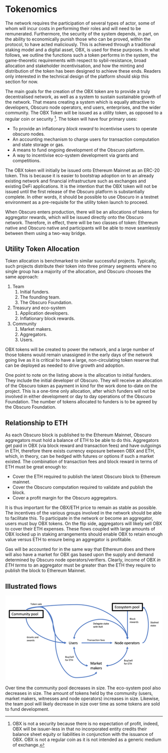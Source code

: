 # Tokenomics
The network requires the participation of several types of actor, some of whom will incur costs in performing their roles and will need to be remunerated. Furthermore, the security of the system depends, in part, on the ability to economically punish those who can be proved, within the protocol, to have acted maliciously. This is achieved through a traditional staking model and a digital asset, OBX, is used for these purposes.  In what follows, we outline the functions such a token performs in the system, the game-theoretic requirements with respect to sybil-resistance, broad allocation and stakeholder incentivisation, and how the minting and distribution of the token has been designed to achieve these ends.  Readers only interested in the technical design of the platform should skip this section for now.

The main goals for the creation of the OBX token are to provide a truly decentralised network, as well as a system to sustain sustainable growth of the network. That means creating a system which is equally attractive to developers, Obscuro node operators, end users, enterprises, and the wider community. The OBX Token will be issued as a utility token, as opposed to a regular coin or security [^1].  The token will have four primary uses:

* To provide an inflationary _block reward_ to incentivise users to operate obscuro nodes.
* An accounting mechanism to charge users for transaction computation and state storage or gas.
* A means to fund ongoing development of the Obscuro platform.
* A way to incentivise eco-system development via grants and competitions.

The OBX token will initially be issued onto Ethereum Mainnet as an ERC-20 token. This is because it is easier to bootstrap adoption on to an already existing network and financial infrastructure such as exchanges and existing DeFi applications. It is the intention that the OBX token will not be issued until the first release of the Obscuro platform is substantially complete. In other words, it should be possible to use Obscuro in a testnet environment as a pre-requisite for the utility token launch to proceed.

When Obscuro enters production, there will be an allocations of tokens for aggregator rewards, which will be issued directly onto the Obscuro network. Therefore, in effect, there will be two classes of token: Ethereum native and Obscuro native and participants will be able to move seamlessly between them using a two-way bridge.

## Utility Token Allocation
Token allocation is benchmarked to similar successful projects. Typically, such projects distribute their token into three primary segments where no single group has a majority of the allocation, and Obscuro chooses the same approach:

1. Team
    1. Initial funders.
    2. The founding team.
    3. The Obscuro Foundation.
2. Treasury and eco-system
    1. Application developers.
    2. Inflationary block rewards.
3. Community
    1. Market makers.
    2. Aggregators.
    3. Users.

OBX tokens will be created to power the network, and a large number of those tokens would remain unassigned in the early days of the network going live as it is critical to have a large, non-circulating token reserve that can be deployed as needed to drive growth and adoption.

One point to note on the listing above is the allocation to initial funders. They include the initial developer of Obscuro.  They will receive an allocation of the Obscuro token as payment in kind for the work done to-date on the project. This is a one-time only allocation, after which funders will not be involved in either development or day to day operations of the Obscuro Foundation. The number of tokens allocated to funders is to be agreed by the Obscuro Foundation.

## Relationship to ETH
As each Obscuro block is published to the Ethereum Mainnet, Obscuro aggregators must hold a balance of ETH to be able to do this. Aggregators get paid in OBX (via block reward and transaction fees) and have outgoings in ETH, therefore there exists currency exposure between OBX and ETH, which, in theory, can be hedged with futures or options if such a market existed. The combination of transaction fees and block reward in terms of ETH must be great enough to:
* Cover the ETH required to publish the latest Obscuro block to Ethereum mainnet.
* Cover the Obscuro computation required to validate and publish the block.
* Cover a profit margin for the Obscuro aggregators.

It is thus important for the OBX/ETH price to remain as stable as possible. The incentives of the various groups involved in the network should be able to facilitate this. To participate in the network or become an aggregator, users must buy OBX tokens. On the flip side, aggregators will likely sell OBX to cover their ETH expenses. These flows coupled with large amounts of OBX locked up in staking arrangements should enable OBX to retain enough value versus ETH to ensure being an aggregator is profitable.

Gas will be accounted for in the same way that Ethereum does and there will also have a market for OBX gas based upon the supply and demand determined by Obscuro node operators/verifiers. Clearly, income of OBX _in ETH terms_ to an aggregator must be greater than the ETH they require to publish the block to Ethereum Mainnet.

## Illustrated flows
![token-flow](./images/token-flow.png)

Over time the community pool decreases in size. The eco-system pool also decreases in size. The amount of tokens held by the community (users, market makers, witnesses and node operators) increases in size. Likewise, the team pool will likely decrease in size over time as some tokens are sold to fund development.

[^1]: OBX is not a security because there is no expectation of profit, indeed, OBX  will be issuer-less in that no incorporated entity credits their balance sheet equity or liabilities in conjunction with the issuance of OBX. OBX is not a regular coin as it is not intended as a generic medium of exchange.